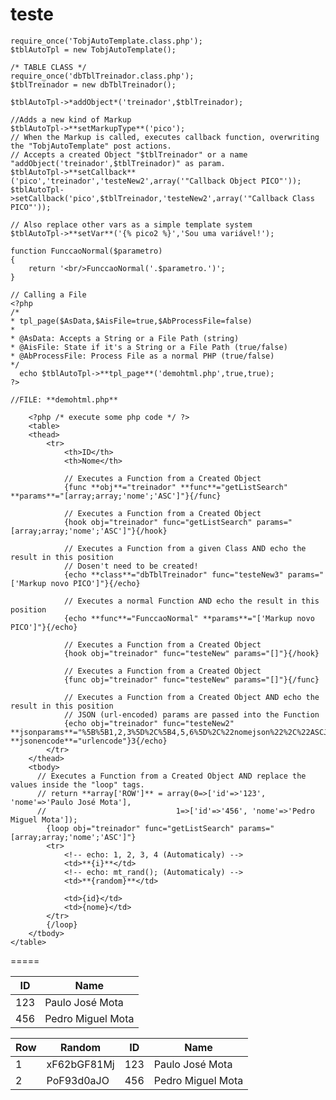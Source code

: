 teste
=====
	require_once('TobjAutoTemplate.class.php');
	$tblAutoTpl = new TobjAutoTemplate();
	
	/* TABLE CLASS */
	require_once('dbTblTreinador.class.php');
	$tblTreinador = new dbTblTreinador();
	
	$tblAutoTpl->*addObject*('treinador',$tblTreinador);
	
	//Adds a new kind of Markup
	$tblAutoTpl->**setMarkupType**('pico');
	// When the Markup is called, executes callback function, overwriting the "TobjAutoTemplate" post actions.
	// Accepts a created Object "$tblTreinador" or a name "addObject('treinador',$tblTreinador)" as param.
	$tblAutoTpl->**setCallback**('pico','treinador','testeNew2',array('"Callback Object PICO"'));
	$tblAutoTpl->setCallback('pico',$tblTreinador,'testeNew2',array('"Callback Class PICO"'));
	
	// Also replace other vars as a simple template system
	$tblAutoTpl->**setVar**('{% pico2 %}','Sou uma variável!');

	function FunccaoNormal($parametro)
	{
		return '<br/>FunccaoNormal('.$parametro.')';
	}
	
	// Calling a File
	<?php
  	/*
  	* tpl_page($AsData,$AisFile=true,$AbProcessFile=false)
  	*
  	* @AsData: Accepts a String or a File Path (string)
  	* @AisFile: State if it's a String or a File Path (true/false)
  	* @AbProcessFile: Process File as a normal PHP (true/false)
  	*/
	  echo $tblAutoTpl->**tpl_page**('demohtml.php',true,true);
	?>
	
	//FILE: **demohtml.php**
	
		<?php /* execute some php code */ ?>
		<table>
		<thead>
			<tr>
				<th>ID</th>
				<th>Nome</th>
				
				// Executes a Function from a Created Object
				{func **obj**="treinador" **func**="getListSearch" **params**="[array;array;'nome';'ASC']"}{/func}
				
				// Executes a Function from a Created Object
				{hook obj="treinador" func="getListSearch" params="[array;array;'nome';'ASC']"}{/hook}
				
				// Executes a Function from a given Class AND echo the result in this position
				// Dosen't need to be created!
				{echo **class**="dbTblTreinador" func="testeNew3" params="['Markup novo PICO']"}{/echo}
				
				// Executes a normal Function AND echo the result in this position
				{echo **func**="FunccaoNormal" **params**="['Markup novo PICO']"}{/echo}
				
				// Executes a Function from a Created Object
				{hook obj="treinador" func="testeNew" params="[]"}{/hook}
				
				// Executes a Function from a Created Object
				{func obj="treinador" func="testeNew" params="[]"}{/func}
				
				// Executes a Function from a Created Object AND echo the result in this position
				// JSON (url-encoded) params are passed into the Function
				{echo obj="treinador" func="testeNew2" **jsonparams**="%5B%5B1,2,3%5D%2C%5B4,5,6%5D%2C%22nomejson%22%2C%22ASCJSON%22%5D" **jsonencode**="urlencode"}3{/echo}
			</tr>
		</thead>
		<tbody>
		  // Executes a Function from a Created Object AND replace the values inside the "loop" tags.
		  // return **array['ROW']** = array(0=>['id'=>'123', 'nome'=>'Paulo José Mota'],
		  //                             1=>['id'=>'456', 'nome'=>'Pedro Miguel Mota']);
			{loop obj="treinador" func="getListSearch" params="[array;array;'nome';'ASC']"}
			<tr>
			  	<!-- echo: 1, 2, 3, 4 (Automaticaly) -->
			  	<td>**{i}**</td>
			  	<!-- echo: mt_rand(); (Automaticaly) -->
			  	<td>**{random}**</td>
			  	
				<td>{id}</td>
				<td>{nome}</td>
			</tr>
			{/loop}
		</tbody>
	</table>
=====

| ID  | Name |
| ------------- | ------------- |
| 123 | Paulo José Mota  |
| 456 | Pedro Miguel Mota  |

| Row  | Random | ID  | Name |
| ------------- | ------------- | ------------- | ------------- |
| 1 | xF62bGF81Mj | 123 | Paulo José Mota  |
| 2 | PoF93d0aJO | 456 | Pedro Miguel Mota  |
